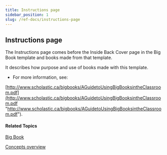 ```yaml
---
title: Instructions page
sidebar_position: 1
slug: /ref-docs/instructions-page
---
```


## Instructions page

The Instructions page comes before the Inside Back Cover page in the Big Book template and books made from that template.

It describes how purpose and use of books made with this template.

-   For more information, see:
    

[http://www.scholastic.ca/bigbooks/AGuidetoUsingBigBooksintheClassroom.pdf](http://www.scholastic.ca/bigbooks/AGuidetoUsingBigBooksintheClassroom.pdf "http://www.scholastic.ca/bigbooks/AGuidetoUsingBigBooksintheClassroom.pdf").

#### Related Topics

[Big Book](Big_Book.md)

[Concepts overview](Concepts_overview.md)